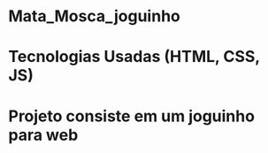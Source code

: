# Mata_Mosca_joguinho
# Tecnologias Usadas (HTML, CSS, JS)
# Projeto consiste em um joguinho para web

